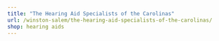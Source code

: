 ```yaml
---
title: "The Hearing Aid Specialists of the Carolinas"
url: /winston-salem/the-hearing-aid-specialists-of-the-carolinas/
shop: hearing aids
---
```

